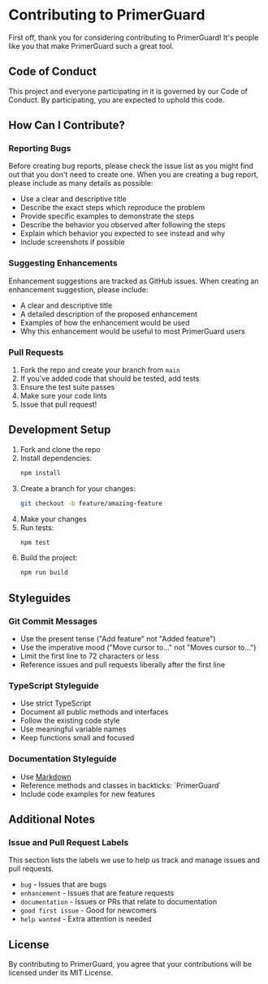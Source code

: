 # Contributing to PrimerGuard

First off, thank you for considering contributing to PrimerGuard! It's people like you that make PrimerGuard such a great tool.

## Code of Conduct

This project and everyone participating in it is governed by our Code of Conduct. By participating, you are expected to uphold this code.

## How Can I Contribute?

### Reporting Bugs

Before creating bug reports, please check the issue list as you might find out that you don't need to create one. When you are creating a bug report, please include as many details as possible:

* Use a clear and descriptive title
* Describe the exact steps which reproduce the problem
* Provide specific examples to demonstrate the steps
* Describe the behavior you observed after following the steps
* Explain which behavior you expected to see instead and why
* Include screenshots if possible

### Suggesting Enhancements

Enhancement suggestions are tracked as GitHub issues. When creating an enhancement suggestion, please include:

* A clear and descriptive title
* A detailed description of the proposed enhancement
* Examples of how the enhancement would be used
* Why this enhancement would be useful to most PrimerGuard users

### Pull Requests

1. Fork the repo and create your branch from `main`
2. If you've added code that should be tested, add tests
3. Ensure the test suite passes
4. Make sure your code lints
5. Issue that pull request!

## Development Setup

1. Fork and clone the repo
2. Install dependencies:
   ```bash
   npm install
   ```
3. Create a branch for your changes:
   ```bash
   git checkout -b feature/amazing-feature
   ```
4. Make your changes
5. Run tests:
   ```bash
   npm test
   ```
6. Build the project:
   ```bash
   npm run build
   ```

## Styleguides

### Git Commit Messages

* Use the present tense ("Add feature" not "Added feature")
* Use the imperative mood ("Move cursor to..." not "Moves cursor to...")
* Limit the first line to 72 characters or less
* Reference issues and pull requests liberally after the first line

### TypeScript Styleguide

* Use strict TypeScript
* Document all public methods and interfaces
* Follow the existing code style
* Use meaningful variable names
* Keep functions small and focused

### Documentation Styleguide

* Use [Markdown](https://guides.github.com/features/mastering-markdown/)
* Reference methods and classes in backticks: \`PrimerGuard\`
* Include code examples for new features

## Additional Notes

### Issue and Pull Request Labels

This section lists the labels we use to help us track and manage issues and pull requests.

* `bug` - Issues that are bugs
* `enhancement` - Issues that are feature requests
* `documentation` - Issues or PRs that relate to documentation
* `good first issue` - Good for newcomers
* `help wanted` - Extra attention is needed

## License

By contributing to PrimerGuard, you agree that your contributions will be licensed under its MIT License.
